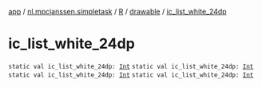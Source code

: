 [app](../../../index.md) / [nl.mpcjanssen.simpletask](../../index.md) / [R](../index.md) / [drawable](index.md) / [ic_list_white_24dp](.)

# ic_list_white_24dp

`static val ic_list_white_24dp: `[`Int`](https://kotlinlang.org/api/latest/jvm/stdlib/kotlin/-int/index.html)
`static val ic_list_white_24dp: `[`Int`](https://kotlinlang.org/api/latest/jvm/stdlib/kotlin/-int/index.html)
`static val ic_list_white_24dp: `[`Int`](https://kotlinlang.org/api/latest/jvm/stdlib/kotlin/-int/index.html)
`static val ic_list_white_24dp: `[`Int`](https://kotlinlang.org/api/latest/jvm/stdlib/kotlin/-int/index.html)